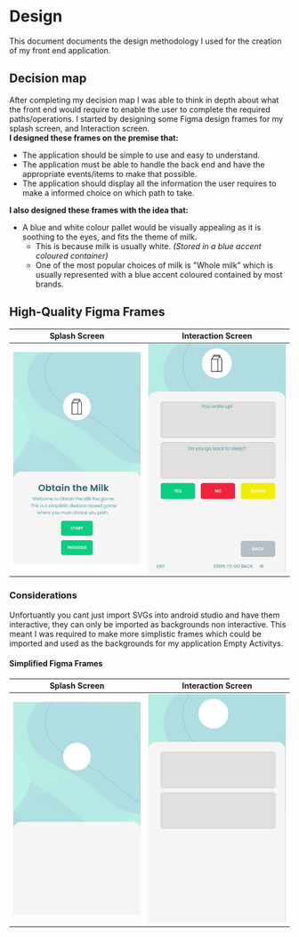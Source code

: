 # Design

This document documents the design methodology I used for the creation of my front end application.

## Decision map

After completing my decision map I was able to think in depth about what the front end would require to enable the user to complete the required paths/operations.
I started by designing some Figma design frames for my splash screen, and Interaction screen.  
**I designed these frames on the premise that:**
* The application should be simple to use and easy to understand.
* The application must be able to handle the back end and have the appropriate events/items to make that possible.
* The application should display all the information the user requires to make a informed choice on which path to take.

**I also designed these frames with the idea that:**
* A blue and white colour pallet would be visually appealing as it is soothing to the eyes, and fits the theme of milk.
    * This is because milk is usually white. *(Stored in a blue accent coloured container)*
    * One of the most popular choices of milk is "Whole milk" which is usually represented with a blue accent coloured contained by most brands.



## High-Quality Figma Frames
|Splash Screen|Interaction Screen|
|:-:|:-:|
|![SplashScreen](Images/High/Splash.svg)|![MainInteractionScreen](Images/High/Interaction.svg)|

### Considerations
Unfortuantly you cant just import SVGs into android studio and have them interactive, they can only be imported as backgrounds non interactive.  This meant I was required to make more simplistic frames which could be imported and used as the backgrounds for my application Empty Activitys.  

#### Simplified Figma Frames
|Splash Screen|Interaction Screen|
|:-:|:-:|
|![SplashScreen](Images/Low/Splash.svg)|![MainInteractionScreen](Images/Low/Interaction.svg)|